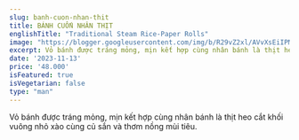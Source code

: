 ```yaml
---
slug: banh-cuon-nhan-thit
title: BÁNH CUỐN NHÂN THỊT
englishTitle: "Traditional Steam Rice-Paper Rolls"
image: "https://blogger.googleusercontent.com/img/b/R29vZ2xl/AVvXsEiIPMdg5pUqgsUtgXq6aZZlpQVqKSDjVwEegYO7YTABC0vnKjmPQO4S2Llr0yg8pM7TwWLRzxN19BdlWFcTBVcm7sESIvaqZLrC10Gzc0gtNMl_EzPzVLKoMavTmdRuEeykdFwYnaWs2BCCSsjW-GLAwztqBOcWRRWqIJA-IM9v0mzZcw/s1600/NhanThit.png"
excerpt: Vỏ bánh được tráng mỏng, mịn kết hợp cùng nhân bánh là thịt heo cắt khối vuông nhỏ xào cùng củ sắn và thơm nồng mùi tiêu. 
date: '2023-11-13'
price: '48.000'
isFeatured: true
isVegetarian: false
type: "man"
---
```

Vỏ bánh được tráng mỏng, mịn kết hợp cùng nhân bánh là thịt heo cắt khối vuông nhỏ xào cùng củ sắn và thơm nồng mùi tiêu.

